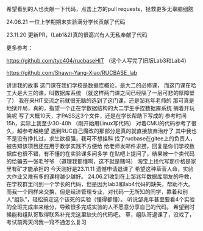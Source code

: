 希望看到的人也贡献一下代码，点击上方的pull requests，拯救更多无辜脑细胞

24.06.21 一位上学期期末实验满分学长贡献了代码

23.11.20 更新PR，(Lab1&2)真的很高兴有人无私奉献了代码

更多参考：

https://github.com/tyc404/rucbaseHIT  （这个人写完了旧版Lab3和Lab4）

https://github.com/Shawn-Yang-Xiao/RUCBASE_lab

讲讲我的故事
这门课在我们学校是数据库概论，是大二的必修课，
而这门课在哈工大是大三的课，叫数据库系统
（就这样两门课之间已经隔了一层可悲的厚障壁了）
我在来HIT交流之前就很无脑的选到了这门课，还是邹兆年老师的
那可真是地狱开局，真的，指望一个正在学数据结构的大二学生手捏数据库系统
搁着开玩笑呢
写了大概10天，才PASS这3个文件，还是在学长帮助下写成的
参考时间15h，实际上我至少30-40h
（刚开始用Linux写代码）
对着CMU的代码参考了很久，越参考越绝望
遇到RUC自己魔改的那部分是真的就直接放弃治疗了
其中我也不是没有挣扎过，求生欲极强，我可不想挂科
找了rucbase在gitee上的负责人，被告知该项目还在用于教学实践不方便给
给老师发邮件求捞，回复是你们学校数据库也很不错，有不懂的在实验课多问多学
在贴吧上提问了，结果被一个卖代码的给骗去一张毛爷爷
（道理我都懂啊，这不就是赌吗）
淘宝上找代写那价格是家里有矿才能承担的
今天刚好是23.11.11
遗憾申请退课了
希望这种草菅人命，实验大作业又难有多的课程越少越好。
24.06.21收到在上邹兆年数据库朋友的呼救，在学校群里问到一个学长的代码，但是因为lab3和lab4代码的缺失，帮助不大。
而我一个同样来交换，但是经济管理专业，对代码一无所知的同学，靠着和别人“组队”，轻松搞定这个该死的实验（懂得都懂）。
听说邹兆年甚至要看4个实验的全班完成率来给分，导致很多完成实验的人不愿意分享自己的代码。
希望到时候能和组队哥取得联系补充完这里缺失的代码吧。
草，组队哥退课了，没戏了，考试前两天问我一窍不通怎么复习

